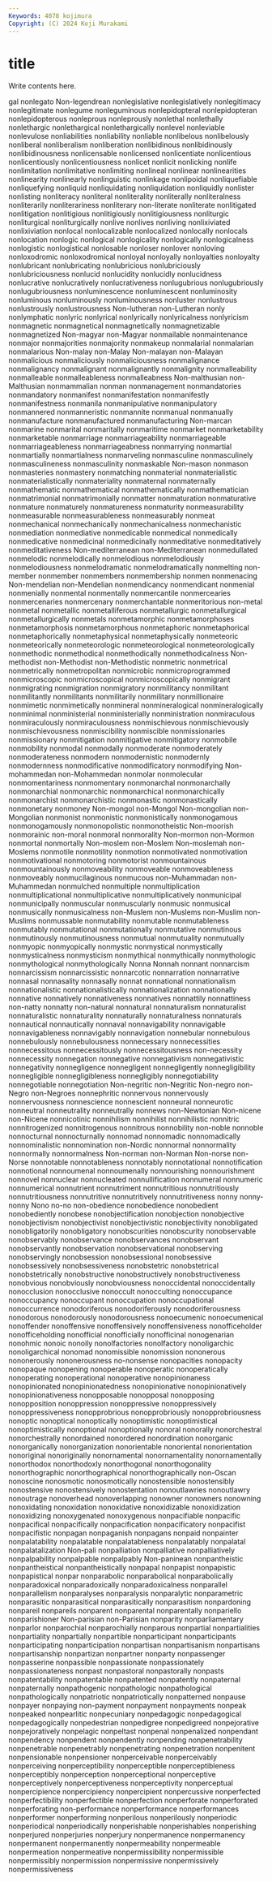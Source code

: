 ```yaml
---
Keywords: 4078 kojimura
Copyright: (C) 2024 Koji Murakami
---
```


# title

Write contents here.



gal nonlegato Non-legendrean nonlegislative nonlegislatively nonlegitimacy
nonlegitimate nonlegume nonleguminous nonlepidopteral nonlepidopteran nonlepidopterous nonleprous nonleprously nonlethal nonlethally
nonlethargic nonlethargical nonlethargically nonlevel nonleviable nonlevulose nonliabilities nonliability nonliable nonlibelous
nonlibelously nonliberal nonliberalism nonliberation nonlibidinous nonlibidinously nonlibidinousness nonlicensable nonlicensed nonlicentiate
nonlicentious nonlicentiously nonlicentiousness nonlicet nonlicit nonlicking nonlife nonlimitation nonlimitative nonlimiting
nonlineal nonlinear nonlinearities nonlinearity nonlinearly nonlinguistic nonlinkage nonlipoidal nonliquefiable nonliquefying
nonliquid nonliquidating nonliquidation nonliquidly nonlister nonlisting nonliteracy nonliteral nonliterality nonliterally
nonliteralness nonliterarily nonliterariness nonliterary non-literate nonliterate nonlitigated nonlitigation nonlitigious nonlitigiously
nonlitigiousness nonliturgic nonliturgical nonliturgically nonlive nonlives nonliving nonlixiviated nonlixiviation nonlocal
nonlocalizable nonlocalized nonlocally nonlocals nonlocation nonlogic nonlogical nonlogicality nonlogically nonlogicalness
nonlogistic nonlogistical nonlosable nonloser nonlover nonloving nonloxodromic nonloxodromical nonloyal nonloyally
nonloyalties nonloyalty nonlubricant nonlubricating nonlubricious nonlubriciously nonlubriciousness nonlucid nonlucidity nonlucidly
nonlucidness nonlucrative nonlucratively nonlucrativeness nonlugubrious nonlugubriously nonlugubriousness nonluminescence nonluminescent nonluminosity
nonluminous nonluminously nonluminousness nonluster nonlustrous nonlustrously nonlustrousness Non-lutheran non-Lutheran nonly
nonlymphatic nonlyric nonlyrical nonlyrically nonlyricalness nonlyricism nonmagnetic nonmagnetical nonmagnetically nonmagnetizable
nonmagnetized Non-magyar non-Magyar nonmailable nonmaintenance nonmajor nonmajorities nonmajority nonmakeup nonmalarial
nonmalarian nonmalarious Non-malay non-Malay Non-malayan non-Malayan nonmalicious nonmaliciously nonmaliciousness nonmalignance
nonmalignancy nonmalignant nonmalignantly nonmalignity nonmalleability nonmalleable nonmalleableness nonmalleabness Non-malthusian non-Malthusian
nonmammalian nonman nonmanagement nonmandatories nonmandatory nonmanifest nonmanifestation nonmanifestly nonmanifestness nonmanila
nonmanipulative nonmanipulatory nonmannered nonmanneristic nonmannite nonmanual nonmanually nonmanufacture nonmanufactured nonmanufacturing
Non-marcan nonmarine nonmarital nonmaritally nonmaritime nonmarket nonmarketability nonmarketable nonmarriage nonmarriageability
nonmarriageable nonmarriageableness nonmarriageabness nonmarrying nonmartial nonmartially nonmartialness nonmarveling nonmasculine nonmasculinely
nonmasculineness nonmasculinity nonmaskable Non-mason nonmason nonmasteries nonmastery nonmatching nonmaterial nonmaterialistic
nonmaterialistically nonmateriality nonmaternal nonmaternally nonmathematic nonmathematical nonmathematically nonmathematician nonmatrimonial nonmatrimonially
nonmatter nonmaturation nonmaturative nonmature nonmaturely nonmatureness nonmaturity nonmeasurability nonmeasurable nonmeasurableness
nonmeasurably nonmeat nonmechanical nonmechanically nonmechanicalness nonmechanistic nonmediation nonmediative nonmedicable nonmedical
nonmedically nonmedicative nonmedicinal nonmedicinally nonmeditative nonmeditatively nonmeditativeness Non-mediterranean non-Mediterranean nonmedullated
nonmelodic nonmelodically nonmelodious nonmelodiously nonmelodiousness nonmelodramatic nonmelodramatically nonmelting non-member nonmember
nonmembers nonmembership nonmen nonmenacing Non-mendelian non-Mendelian nonmendicancy nonmendicant nonmenial nonmenially
nonmental nonmentally nonmercantile nonmercearies nonmercenaries nonmercenary nonmerchantable nonmeritorious non-metal nonmetal
nonmetallic nonmetalliferous nonmetallurgic nonmetallurgical nonmetallurgically nonmetals nonmetamorphic nonmetamorphoses nonmetamorphosis nonmetamorphous
nonmetaphoric nonmetaphorical nonmetaphorically nonmetaphysical nonmetaphysically nonmeteoric nonmeteorically nonmeteorologic nonmeteorological nonmeteorologically
nonmethodic nonmethodical nonmethodically nonmethodicalness Non-methodist non-Methodist non-Methodistic nonmetric nonmetrical nonmetrically
nonmetropolitan nonmicrobic nonmicroprogrammed nonmicroscopic nonmicroscopical nonmicroscopically nonmigrant nonmigrating nonmigration nonmigratory
nonmilitancy nonmilitant nonmilitantly nonmilitants nonmilitarily nonmilitary nonmillionaire nonmimetic nonmimetically nonmineral
nonmineralogical nonmineralogically nonminimal nonministerial nonministerially nonministration nonmiraculous nonmiraculously nonmiraculousness nonmischievous
nonmischievously nonmischievousness nonmiscibility nonmiscible nonmissionaries nonmissionary nonmitigation nonmitigative nonmitigatory nonmobile
nonmobility nonmodal nonmodally nonmoderate nonmoderately nonmoderateness nonmodern nonmodernistic nonmodernly nonmodernness
nonmodificative nonmodificatory nonmodifying Non-mohammedan non-Mohammedan nonmolar nonmolecular nonmomentariness nonmomentary nonmonarchal
nonmonarchally nonmonarchial nonmonarchic nonmonarchical nonmonarchically nonmonarchist nonmonarchistic nonmonastic nonmonastically nonmonetary
nonmoney Non-mongol non-Mongol Non-mongolian non-Mongolian nonmonist nonmonistic nonmonistically nonmonogamous nonmonogamously
nonmonopolistic nonmonotheistic Non-moorish nonmorainic non-moral nonmoral nonmorality Non-mormon non-Mormon nonmortal
nonmortally Non-moslem non-Moslem Non-moslemah non-Moslems nonmotile nonmotility nonmotion nonmotivated nonmotivation
nonmotivational nonmotoring nonmotorist nonmountainous nonmountainously nonmoveability nonmoveable nonmoveableness nonmoveably nonmucilaginous
nonmucous non-Muhammadan non-Muhammedan nonmulched nonmultiple nonmultiplication nonmultiplicational nonmultiplicative nonmultiplicatively nonmunicipal
nonmunicipally nonmuscular nonmuscularly nonmusic nonmusical nonmusically nonmusicalness non-Muslem non-Muslems non-Muslim
non-Muslims nonmussable nonmutability nonmutable nonmutableness nonmutably nonmutational nonmutationally nonmutative nonmutinous
nonmutinously nonmutinousness nonmutual nonmutuality nonmutually nonmyopic nonmyopically nonmystic nonmystical nonmystically
nonmysticalness nonmysticism nonmythical nonmythically nonmythologic nonmythological nonmythologically Nonna Nonnah nonnant
nonnarcism nonnarcissism nonnarcissistic nonnarcotic nonnarration nonnarrative nonnasal nonnasality nonnasally nonnat
nonnational nonnationalism nonnationalistic nonnationalistically nonnationalization nonnationally nonnative nonnatively nonnativeness nonnatives
nonnattily nonnattiness non-natty nonnatty non-natural nonnatural nonnaturalism nonnaturalist nonnaturalistic nonnaturality
nonnaturally nonnaturalness nonnaturals nonnautical nonnautically nonnaval nonnavigability nonnavigable nonnavigableness nonnavigably
nonnavigation nonnebular nonnebulous nonnebulously nonnebulousness nonnecessary nonnecessities nonnecessitous nonnecessitously nonnecessitousness
non-necessity nonnecessity nonnegation nonnegative nonnegativism nonnegativistic nonnegativity nonnegligence nonnegligent nonnegligently
nonnegligibility nonnegligible nonnegligibleness nonnegligibly nonnegotiability nonnegotiable nonnegotiation Non-negritic non-Negritic Non-negro
non-Negro non-Negroes nonnephritic nonnervous nonnervously nonnervousness nonnescience nonnescient nonneural nonneurotic
nonneutral nonneutrality nonneutrally nonnews non-Newtonian Non-nicene non-Nicene nonnicotinic nonnihilism nonnihilist
nonnihilistic nonnitric nonnitrogenized nonnitrogenous nonnitrous nonnobility non-noble nonnoble nonnocturnal nonnocturnally
nonnomad nonnomadic nonnomadically nonnominalistic nonnomination non-Nordic nonnormal nonnormality nonnormally nonnormalness
Non-norman non-Norman Non-norse non-Norse nonnotable nonnotableness nonnotably nonnotational nonnotification nonnotional
nonnoumenal nonnoumenally nonnourishing nonnourishment nonnovel nonnuclear nonnucleated nonnullification nonnumeral nonnumeric
nonnumerical nonnutrient nonnutriment nonnutritious nonnutritiously nonnutritiousness nonnutritive nonnutritively nonnutritiveness nonny
nonny-nonny Nono no-no non-obedience nonobedience nonobedient nonobediently nonobese nonobjectification nonobjection
nonobjective nonobjectivism nonobjectivist nonobjectivistic nonobjectivity nonobligated nonobligatorily nonobligatory nonobscurities nonobscurity
nonobservable nonobservably nonobservance nonobservances nonobservant nonobservantly nonobservation nonobservational nonobserving nonobservingly
nonobsession nonobsessional nonobsessive nonobsessively nonobsessiveness nonobstetric nonobstetrical nonobstetrically nonobstructive nonobstructively
nonobstructiveness nonobvious nonobviously nonobviousness nonoccidental nonoccidentally nonocclusion nonocclusive nonoccult nonocculting
nonoccupance nonoccupancy nonoccupant nonoccupation nonoccupational nonoccurrence nonodoriferous nonodoriferously nonodoriferousness nonodorous
nonodorously nonodorousness nonoecumenic nonoecumenical nonoffender nonoffensive nonoffensively nonoffensiveness nonofficeholder nonofficeholding
nonofficial nonofficially nonofficinal nonogenarian nonohmic nonoic nonoily nonolfactories nonolfactory nonoligarchic
nonoligarchical nonomad nonomissible nonomission nononerous nononerously nononerousness no-nonsense nonopacities nonopacity
nonopaque nonopening nonoperable nonoperatic nonoperatically nonoperating nonoperational nonoperative nonopinionaness nonopinionated
nonopinionatedness nonopinionative nonopinionatively nonopinionativeness nonopposable nonopposal nonopposing nonopposition nonoppression nonoppressive
nonoppressively nonoppressiveness nonopprobrious nonopprobriously nonopprobriousness nonoptic nonoptical nonoptically nonoptimistic nonoptimistical
nonoptimistically nonoptional nonoptionally nonoral nonorally nonorchestral nonorchestrally nonordained nonordered nonordination
nonorganic nonorganically nonorganization nonorientable nonoriental nonorientation nonoriginal nonoriginally nonornamental nonornamentality
nonornamentally nonorthodox nonorthodoxly nonorthogonal nonorthogonality nonorthographic nonorthographical nonorthographically non-Oscan nonoscine
nonosmotic nonosmotically nonostensible nonostensibly nonostensive nonostensively nonostentation nonoutlawries nonoutlawry nonoutrage
nonoverhead nonoverlapping nonowner nonowners nonowning nonoxidating nonoxidation nonoxidative nonoxidizable nonoxidization
nonoxidizing nonoxygenated nonoxygenous nonpacifiable nonpacific nonpacifical nonpacifically nonpacification nonpacificatory nonpacifist
nonpacifistic nonpagan nonpaganish nonpagans nonpaid nonpainter nonpalatability nonpalatable nonpalatableness nonpalatably
nonpalatal nonpalatalization Non-pali nonpalliation nonpalliative nonpalliatively nonpalpability nonpalpable nonpalpably Non-paninean
nonpantheistic nonpantheistical nonpantheistically nonpapal nonpapist nonpapistic nonpapistical nonpar nonparabolic nonparabolical
nonparabolically nonparadoxical nonparadoxically nonparadoxicalness nonparallel nonparallelism nonparalyses nonparalysis nonparalytic nonparametric
nonparasitic nonparasitical nonparasitically nonparasitism nonpardoning nonpareil nonpareils nonparent nonparental nonparentally
nonpariello nonparishioner Non-parisian non-Parisian nonparity nonparliamentary nonparlor nonparochial nonparochially nonparous
nonpartial nonpartialities nonpartiality nonpartially nonpartible nonparticipant nonparticipants nonparticipating nonparticipation nonpartisan
nonpartisanism nonpartisans nonpartisanship nonpartizan nonpartner nonparty nonpassenger nonpasserine nonpassible nonpassionate
nonpassionately nonpassionateness nonpast nonpastoral nonpastorally nonpasts nonpatentability nonpatentable nonpatented nonpatently
nonpaternal nonpaternally nonpathogenic nonpathologic nonpathological nonpathologically nonpatriotic nonpatriotically nonpatterned nonpause
nonpayer nonpaying non-payment nonpayment nonpayments nonpeak nonpeaked nonpearlitic nonpecuniary nonpedagogic
nonpedagogical nonpedagogically nonpedestrian nonpedigree nonpedigreed nonpejorative nonpejoratively nonpelagic nonpeltast nonpenal
nonpenalized nonpendant nonpendency nonpendent nonpendently nonpending nonpenetrability nonpenetrable nonpenetrably nonpenetrating
nonpenetration nonpenitent nonpensionable nonpensioner nonperceivable nonperceivably nonperceiving nonperceptibility nonperceptible nonperceptibleness
nonperceptibly nonperception nonperceptional nonperceptive nonperceptively nonperceptiveness nonperceptivity nonperceptual nonpercipience nonpercipiency
nonpercipient nonpercussive nonperfected nonperfectibility nonperfectible nonperfection nonperforate nonperforated nonperforating non-performance
nonperformance nonperformances nonperformer nonperforming nonperilous nonperilously nonperiodic nonperiodical nonperiodically nonperishable
nonperishables nonperishing nonperjured nonperjuries nonperjury nonpermanence nonpermanency nonpermanent nonpermanently nonpermeability
nonpermeable nonpermeation nonpermeative nonpermissibility nonpermissible nonpermissibly nonpermission nonpermissive nonpermissively nonpermissiveness

